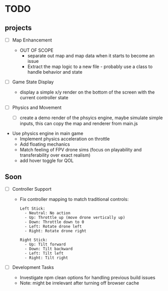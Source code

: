 # TODO

## projects
* [ ] Map Enhancement
  * OUT OF SCOPE
    * separate out map and map data when it starts to become an issue
    * Extract the map logic to a new file - probably use a class to handle behavior and state

* [ ] Game State Display
  * display a simple x/y render on the bottom of the screen with the current controller state

* [ ] Physics and Movement
  * [ ] create a demo render of the phsyics engine, maybe simulate simple inputs, this can copy the map and renderer from main.js

* Use physics engine in main game
  * Implement physics acceleration on throttle
  * Add floating mechanics
  * Match feeling of FPV drone sims (focus on playability and transferability over exact realism)
  * add hover toggle for QOL

## Soon

* [ ] Controller Support
  * Fix controller mapping to match traditional controls:
    ```
    Left Stick:
      - Neutral: No action
      - Up: Throttle up (move drone vertically up)
      - Down: Throttle down to 0
      - Left: Rotate drone left
      - Right: Rotate drone right
    
    Right Stick:
      - Up: Tilt forward
      - Down: Tilt backward
      - Left: Tilt left
      - Right: Tilt right
    ```

* [ ] Development Tasks
  * Investigate npm clean options for handling previous build issues
  * Note: might be irrelevant after turning off browser cache
